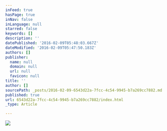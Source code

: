 ```yaml
---
inFeed: true
hasPage: true
inNav: false
inLanguage: null
starred: false
keywords: []
description: ''
datePublished: '2016-02-09T05:48:03.667Z'
dateModified: '2016-02-09T05:47:50.183Z'
authors: []
publisher:
  name: null
  domain: null
  url: null
  favicon: null
title: ''
author: []
sourcePath: _posts/2016-02-09-6543d22a-7fcc-4c54-9945-b7a269cc7882.md
published: true
url: 6543d22a-7fcc-4c54-9945-b7a269cc7882/index.html
_type: Article

---
```

![](https://the-grid-user-content.s3-us-west-2.amazonaws.com/d5fe49e5-daec-4344-b5f4-749b31ce181e.jpg)